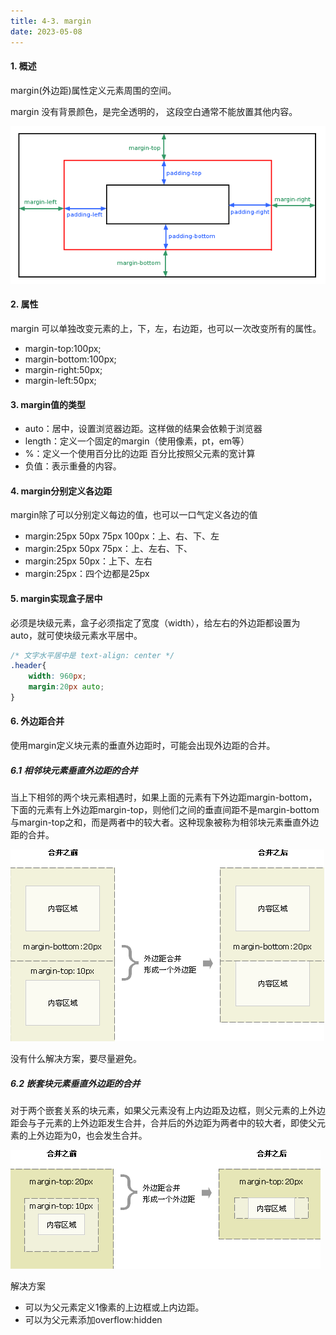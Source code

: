 ```yaml
---
title: 4-3. margin
date: 2023-05-08
---
```

#### 1. 概述
margin(外边距)属性定义元素周围的空间。

margin 没有背景颜色，是完全透明的， 这段空白通常不能放置其他内容。

![4-3-1](/img/basic/css/4-3-1.jpg)

#### 2. 属性
margin 可以单独改变元素的上，下，左，右边距，也可以一次改变所有的属性。
- margin-top:100px;
- margin-bottom:100px;
- margin-right:50px;
- margin-left:50px;

#### 3. margin值的类型
- auto：居中，设置浏览器边距。这样做的结果会依赖于浏览器
- length：定义一个固定的margin（使用像素，pt，em等）
- %：定义一个使用百分比的边距 百分比按照父元素的宽计算
- 负值：表示重叠的内容。

#### 4. margin分别定义各边距
margin除了可以分别定义每边的值，也可以一口气定义各边的值
- margin:25px 50px 75px 100px：上、右、下、左
- margin:25px 50px 75px：上、左右、下、
- margin:25px 50px：上下、左右
- margin:25px：四个边都是25px

#### 5. margin实现盒子居中
必须是块级元素，盒子必须指定了宽度（width），给左右的外边距都设置为auto，就可使块级元素水平居中。
```css
/* 文字水平居中是 text-align: center */
.header{ 
    width: 960px;
    margin:20px auto;
}
```
#### 6. 外边距合并
使用margin定义块元素的垂直外边距时，可能会出现外边距的合并。

##### 6.1 相邻块元素垂直外边距的合并
当上下相邻的两个块元素相遇时，如果上面的元素有下外边距margin-bottom，下面的元素有上外边距margin-top，则他们之间的垂直间距不是margin-bottom与margin-top之和，而是两者中的较大者。这种现象被称为相邻块元素垂直外边距的合并。

![4-3-2](/img/basic/css/4-3-2.jpg)

没有什么解决方案，要尽量避免。

##### 6.2 嵌套块元素垂直外边距的合并
对于两个嵌套关系的块元素，如果父元素没有上内边距及边框，则父元素的上外边距会与子元素的上外边距发生合并，合并后的外边距为两者中的较大者，即使父元素的上外边距为0，也会发生合并。

![4-3-3](/img/basic/css/4-3-3.jpg)

解决方案
- 可以为父元素定义1像素的上边框或上内边距。
- 可以为父元素添加overflow:hidden
